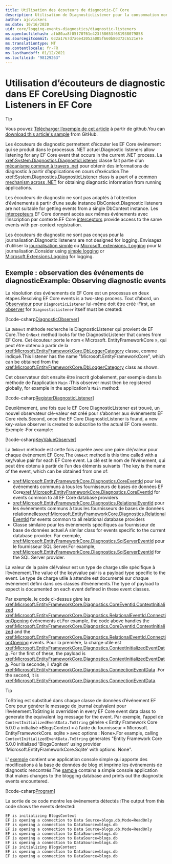 ```yaml
---
title: Utilisation des écouteurs de diagnostic-EF Core
description: Utilisation de DiagnosticListener pour la consommation mondiale de diagnostics de EF Core
author: ajcvickers
ms.date: 10/16/2020
uid: core/logging-events-diagnostics/diagnostic-listeners
ms.openlocfilehash: afb80aa8f05f70761e423f58653f681938079858
ms.sourcegitcommit: 032a1767d7a6e42052a005f660b80372c6521e7e
ms.translationtype: MT
ms.contentlocale: fr-FR
ms.lasthandoff: 01/12/2021
ms.locfileid: "98129263"
---
```

# <a name="using-diagnostic-listeners-in-ef-core"></a><span data-ttu-id="96bd9-103">Utilisation d’écouteurs de diagnostic dans EF Core</span><span class="sxs-lookup"><span data-stu-id="96bd9-103">Using Diagnostic Listeners in EF Core</span></span>

> [!TIP]
> <span data-ttu-id="96bd9-104">Vous pouvez [Télécharger l’exemple de cet article](https://github.com/dotnet/EntityFramework.Docs/tree/master/samples/core/Miscellaneous/DiagnosticListeners) à partir de github.</span><span class="sxs-lookup"><span data-stu-id="96bd9-104">You can [download this article's sample](https://github.com/dotnet/EntityFramework.Docs/tree/master/samples/core/Miscellaneous/DiagnosticListeners) from GitHub.</span></span>

<span data-ttu-id="96bd9-105">Les écouteurs de diagnostic permettent d’écouter les EF Core événement qui se produit dans le processus .NET actuel.</span><span class="sxs-lookup"><span data-stu-id="96bd9-105">Diagnostic listeners allow listening for any EF Core event that occurs in the current .NET process.</span></span> <span data-ttu-id="96bd9-106">La <xref:System.Diagnostics.DiagnosticListener> classe fait partie d’un [mécanisme commun à travers .net](https://github.com/dotnet/runtime/blob/master/src/libraries/System.Diagnostics.DiagnosticSource/src/DiagnosticSourceUsersGuide.md) pour obtenir des informations de diagnostic à partir d’applications en cours d’exécution.</span><span class="sxs-lookup"><span data-stu-id="96bd9-106">The <xref:System.Diagnostics.DiagnosticListener> class is a part of a [common mechanism across .NET](https://github.com/dotnet/runtime/blob/master/src/libraries/System.Diagnostics.DiagnosticSource/src/DiagnosticSourceUsersGuide.md) for obtaining diagnostic information from running applications.</span></span>

<span data-ttu-id="96bd9-107">Les écouteurs de diagnostic ne sont pas adaptés à l’obtention d’événements à partir d’une seule instance DbContext.</span><span class="sxs-lookup"><span data-stu-id="96bd9-107">Diagnostic listeners are not suitable for getting events from a single DbContext instance.</span></span> <span data-ttu-id="96bd9-108">Les [intercepteurs](xref:core/logging-events-diagnostics/interceptors) EF Core donnent accès aux mêmes événements avec l’inscription par contexte.</span><span class="sxs-lookup"><span data-stu-id="96bd9-108">EF Core [interceptors](xref:core/logging-events-diagnostics/interceptors) provide access to the same events with per-context registration.</span></span>

<span data-ttu-id="96bd9-109">Les écouteurs de diagnostic ne sont pas conçus pour la journalisation.</span><span class="sxs-lookup"><span data-stu-id="96bd9-109">Diagnostic listeners are not designed for logging.</span></span> <span data-ttu-id="96bd9-110">Envisagez d’utiliser la [journalisation simple](xref:core/logging-events-diagnostics/simple-logging) ou [Microsoft. extensions. Logging](xref:core/logging-events-diagnostics/extensions-logging) pour la journalisation.</span><span class="sxs-lookup"><span data-stu-id="96bd9-110">Consider using [simple logging](xref:core/logging-events-diagnostics/simple-logging) or [Microsoft.Extensions.Logging](xref:core/logging-events-diagnostics/extensions-logging) for logging.</span></span>

## <a name="example-observing-diagnostic-events"></a><span data-ttu-id="96bd9-111">Exemple : observation des événements de diagnostic</span><span class="sxs-lookup"><span data-stu-id="96bd9-111">Example: Observing diagnostic events</span></span>

<span data-ttu-id="96bd9-112">La résolution des événements de EF Core est un processus en deux étapes.</span><span class="sxs-lookup"><span data-stu-id="96bd9-112">Resolving EF Core events is a two-step process.</span></span> <span data-ttu-id="96bd9-113">Tout d’abord, un [Observateur](/dotnet/standard/events/observer-design-pattern) pour `DiagnosticListener` lui-même doit être créé :</span><span class="sxs-lookup"><span data-stu-id="96bd9-113">First, an [observer](/dotnet/standard/events/observer-design-pattern) for `DiagnosticListener` itself must be created:</span></span>

<!--
public class DiagnosticObserver : IObserver<DiagnosticListener>
{
    public void OnCompleted()
        => throw new NotImplementedException();

    public void OnError(Exception error)
        => throw new NotImplementedException();

    public void OnNext(DiagnosticListener value)
    {
        if (value.Name == DbLoggerCategory.Name) // "Microsoft.EntityFrameworkCore"
        {
            value.Subscribe(new KeyValueObserver());
        }
    }
}
-->
[!code-csharp[DiagnosticObserver](../../../samples/core/Miscellaneous/DiagnosticListeners/Program.cs?name=DiagnosticObserver)]

<span data-ttu-id="96bd9-114">La `OnNext` méthode recherche le DiagnosticListener qui provient de EF Core.</span><span class="sxs-lookup"><span data-stu-id="96bd9-114">The `OnNext` method looks for the DiagnosticListener that comes from EF Core.</span></span> <span data-ttu-id="96bd9-115">Cet écouteur porte le nom « Microsoft. EntityFrameworkCore », qui peut être obtenu à partir de la <xref:Microsoft.EntityFrameworkCore.DbLoggerCategory> classe, comme indiqué.</span><span class="sxs-lookup"><span data-stu-id="96bd9-115">This listener has the name "Microsoft.EntityFrameworkCore", which can be obtained from the <xref:Microsoft.EntityFrameworkCore.DbLoggerCategory> class as shown.</span></span>

<span data-ttu-id="96bd9-116">Cet observateur doit ensuite être inscrit globalement, par exemple dans la méthode de l’application `Main` :</span><span class="sxs-lookup"><span data-stu-id="96bd9-116">This observer must then be registered globally, for example in the application's `Main` method:</span></span>

<!--
        DiagnosticListener.AllListeners.Subscribe(new DiagnosticObserver());
-->
[!code-csharp[RegisterDiagnosticListener](../../../samples/core/Miscellaneous/DiagnosticListeners/Program.cs?name=RegisterDiagnosticListener)]

<span data-ttu-id="96bd9-117">Deuxièmement, une fois que le EF Core DiagnosticListener est trouvé, un nouvel observateur clé-valeur est créé pour s’abonner aux événements EF Core réels.</span><span class="sxs-lookup"><span data-stu-id="96bd9-117">Second, once the EF Core DiagnosticListener is found, a new key-value observer is created to subscribe to the actual EF Core events.</span></span> <span data-ttu-id="96bd9-118">Exemple :</span><span class="sxs-lookup"><span data-stu-id="96bd9-118">For example:</span></span>

<!--
public class KeyValueObserver : IObserver<KeyValuePair<string, object>>
{
    public void OnCompleted()
        => throw new NotImplementedException();

    public void OnError(Exception error)
        => throw new NotImplementedException();

    public void OnNext(KeyValuePair<string, object> value)
    {
        if (value.Key == CoreEventId.ContextInitialized.Name)
        {
            var payload = (ContextInitializedEventData)value.Value;
            Console.WriteLine($"EF is initializing {payload.Context.GetType().Name} ");
        }

        if (value.Key == RelationalEventId.ConnectionOpening.Name)
        {
            var payload = (ConnectionEventData)value.Value;
            Console.WriteLine($"EF is opening a connection to {payload.Connection.ConnectionString} ");
        }
    }
}
-->
[!code-csharp[KeyValueObserver](../../../samples/core/Miscellaneous/DiagnosticListeners/Program.cs?name=KeyValueObserver)]

<span data-ttu-id="96bd9-119">La `OnNext` méthode est cette fois appelée avec une paire clé/valeur pour chaque événement EF Core.</span><span class="sxs-lookup"><span data-stu-id="96bd9-119">The `OnNext` method is this time called with a key/value pair for each EF Core event.</span></span> <span data-ttu-id="96bd9-120">La clé est le nom de l’événement, qui peut être obtenu à partir de l’un des éléments suivants :</span><span class="sxs-lookup"><span data-stu-id="96bd9-120">The key is the name of the event, which can be obtained from one of:</span></span>

* <span data-ttu-id="96bd9-121"><xref:Microsoft.EntityFrameworkCore.Diagnostics.CoreEventId> pour les événements communs à tous les fournisseurs de bases de données EF Core</span><span class="sxs-lookup"><span data-stu-id="96bd9-121"><xref:Microsoft.EntityFrameworkCore.Diagnostics.CoreEventId> for events common to all EF Core database providers</span></span>
* <span data-ttu-id="96bd9-122"><xref:Microsoft.EntityFrameworkCore.Diagnostics.RelationalEventId> pour les événements communs à tous les fournisseurs de bases de données relationnelles</span><span class="sxs-lookup"><span data-stu-id="96bd9-122"><xref:Microsoft.EntityFrameworkCore.Diagnostics.RelationalEventId> for events common to all relational database providers</span></span>
* <span data-ttu-id="96bd9-123">Classe similaire pour les événements spécifiques au fournisseur de base de données actuel.</span><span class="sxs-lookup"><span data-stu-id="96bd9-123">A similar class for events specific to the current database provider.</span></span> <span data-ttu-id="96bd9-124">Par exemple, <xref:Microsoft.EntityFrameworkCore.Diagnostics.SqlServerEventId> pour le fournisseur SQL Server.</span><span class="sxs-lookup"><span data-stu-id="96bd9-124">For example, <xref:Microsoft.EntityFrameworkCore.Diagnostics.SqlServerEventId> for the SQL Server provider.</span></span>

<span data-ttu-id="96bd9-125">La valeur de la paire clé/valeur est un type de charge utile spécifique à l’événement.</span><span class="sxs-lookup"><span data-stu-id="96bd9-125">The value of the key/value pair is a payload type specific to the event.</span></span> <span data-ttu-id="96bd9-126">Le type de charge utile à attendre est documenté sur chaque événement défini dans ces classes d’événements.</span><span class="sxs-lookup"><span data-stu-id="96bd9-126">The type of payload to expect is documented on each event defined in these event classes.</span></span>

<span data-ttu-id="96bd9-127">Par exemple, le code ci-dessus gère les <xref:Microsoft.EntityFrameworkCore.Diagnostics.CoreEventId.ContextInitialized> <xref:Microsoft.EntityFrameworkCore.Diagnostics.RelationalEventId.ConnectionOpening> événements et.</span><span class="sxs-lookup"><span data-stu-id="96bd9-127">For example, the code above handles the <xref:Microsoft.EntityFrameworkCore.Diagnostics.CoreEventId.ContextInitialized> and the <xref:Microsoft.EntityFrameworkCore.Diagnostics.RelationalEventId.ConnectionOpening> events.</span></span> <span data-ttu-id="96bd9-128">Pour la première, la charge utile est <xref:Microsoft.EntityFrameworkCore.Diagnostics.ContextInitializedEventData> .</span><span class="sxs-lookup"><span data-stu-id="96bd9-128">For the first of these, the payload is <xref:Microsoft.EntityFrameworkCore.Diagnostics.ContextInitializedEventData>.</span></span> <span data-ttu-id="96bd9-129">Pour la seconde, il s’agit de <xref:Microsoft.EntityFrameworkCore.Diagnostics.ConnectionEventData> .</span><span class="sxs-lookup"><span data-stu-id="96bd9-129">For the second, it is <xref:Microsoft.EntityFrameworkCore.Diagnostics.ConnectionEventData>.</span></span>

> [!TIP]
> <span data-ttu-id="96bd9-130">ToString est substitué dans chaque classe de données d’événement EF Core pour générer le message de journal équivalent pour l’événement.</span><span class="sxs-lookup"><span data-stu-id="96bd9-130">ToString is overridden in every EF Core event data class to generate the equivalent log message for the event.</span></span> <span data-ttu-id="96bd9-131">Par exemple, l’appel de `ContextInitializedEventData.ToString` génère « Entity Framework Core 5.0.0 a initialisé «BlogsContext » à l’aide du fournisseur « Microsoft. EntityFrameworkCore. sqlite » avec options : None».</span><span class="sxs-lookup"><span data-stu-id="96bd9-131">For example, calling `ContextInitializedEventData.ToString` generates "Entity Framework Core 5.0.0 initialized 'BlogsContext' using provider 'Microsoft.EntityFrameworkCore.Sqlite' with options: None".</span></span>

<span data-ttu-id="96bd9-132">L' [exemple](https://github.com/dotnet/EntityFramework.Docs/tree/master/samples/core/Miscellaneous/DiagnosticListeners) contient une application console simple qui apporte des modifications à la base de données de blog et imprime les événements de diagnostic rencontrés.</span><span class="sxs-lookup"><span data-stu-id="96bd9-132">The [sample](https://github.com/dotnet/EntityFramework.Docs/tree/master/samples/core/Miscellaneous/DiagnosticListeners) contains a simple console application that makes changes to the blogging database and prints out the diagnostic events encountered.</span></span>

<!--
    public static void Main()
    {
        #region RegisterDiagnosticListener
        DiagnosticListener.AllListeners.Subscribe(new DiagnosticObserver());
        #endregion

        using (var context = new BlogsContext())
        {
            context.Database.EnsureDeleted();
            context.Database.EnsureCreated();

            context.Add(
                new Blog
                {
                    Name = "EF Blog",
                    Posts =
                    {
                        new Post { Title = "EF Core 3.1!" },
                        new Post { Title = "EF Core 5.0!" }
                    }
                });

            context.SaveChanges();
        }

        using (var context = new BlogsContext())
        {
            var blog = context.Blogs.Include(e => e.Posts).Single();

            blog.Name = "EF Core Blog";
            context.Remove(blog.Posts.First());
            blog.Posts.Add(new Post { Title = "EF Core 6.0!" });

            context.SaveChanges();
        }
        #endregion
    }
-->
[!code-csharp[Program](../../../samples/core/Miscellaneous/DiagnosticListeners/Program.cs?name=Program)]

<span data-ttu-id="96bd9-133">La sortie de ce code montre les événements détectés :</span><span class="sxs-lookup"><span data-stu-id="96bd9-133">The output from this code shows the events detected:</span></span>

```output
EF is initializing BlogsContext
EF is opening a connection to Data Source=blogs.db;Mode=ReadOnly
EF is opening a connection to DataSource=blogs.db
EF is opening a connection to Data Source=blogs.db;Mode=ReadOnly
EF is opening a connection to DataSource=blogs.db
EF is opening a connection to DataSource=blogs.db
EF is opening a connection to DataSource=blogs.db
EF is initializing BlogsContext
EF is opening a connection to DataSource=blogs.db
EF is opening a connection to DataSource=blogs.db
```
